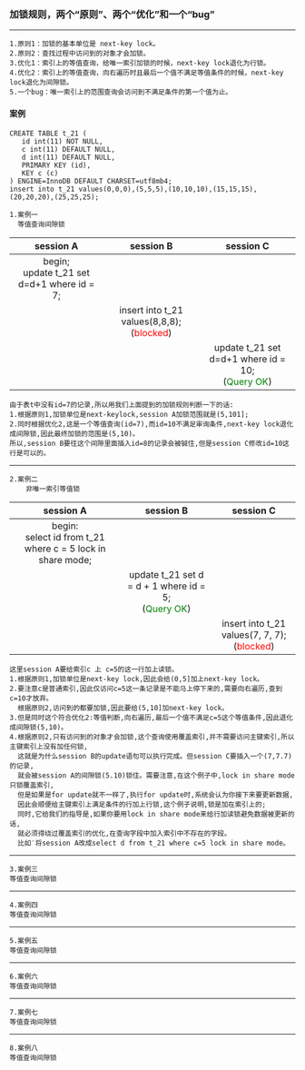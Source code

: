 ### 加锁规则，两个“原则”、两个“优化”和一个“bug” 
***
    1.原则1：加锁的基本单位是 next-key lock。  
    2.原则2：查找过程中访问到的对象才会加锁。  
    3.优化1：索引上的等值查询，给唯一索引加锁的时候，next-key lock退化为行锁。  
    4.优化2：索引上的等值查询，向右遍历时且最后一个值不满足等值条件的时候，next-key lock退化为间隙锁。  
    5.一个bug：唯一索引上的范围查询会访问到不满足条件的第一个值为止。
#### 案例
```mysql
CREATE TABLE t_21 (
   id int(11) NOT NULL,
   c int(11) DEFAULT NULL,
   d int(11) DEFAULT NULL,
   PRIMARY KEY (id),
   KEY c (c)
) ENGINE=InnoDB DEFAULT CHARSET=utf8mb4;
insert into t_21 values(0,0,0),(5,5,5),(10,10,10),(15,15,15),(20,20,20),(25,25,25);
```
    1.案例一  
      等值查询间隙锁
|session A|session B|session C|
|:--:|:--:|:--:|
|begin;<br>update t_21 set d=d+1 where id = 7;| | |
| |insert into t_21 values(8,8,8);<br>(<font color=red>blocked</font>)| |
| | |update t_21 set d=d+1 where id = 10;<br>(<font color=green>Query OK</font>)|

    由于表t中没有id=7的记录,所以用我们上面提到的加锁规则判断一下的话:
    1.根据原则1,加锁单位是next-keylock,session A加锁范围就是(5,101];  
    2.同时根据优化2,这是一个等值查询(id=7),而id=10不满足审询条件,next-key lock退化成间隙锁,因此最终加锁的范围是(5,10)。
    所以,session B要往这个间隙里面插入id=8的记录会被铖住,但是session C修改id=10这行是可以的。  
***
    2.案例二  
        非唯一索引等值锁  
|session A|session B|session C|
|:--:|:--:|:--:|
|begin:<br>select id from t_21 where c = 5 lock in share mode;| | |
| |update t_21 set d = d + 1 where id = 5;<br>(<font color=green>Query OK</font>)| |
| | |insert into t_21 values(7, 7, 7);<br>(<font color=red>blocked</font>)|

    这里session A要给索引c 上 c=5的这一行加上读锁。
    1.根据原则1,加锁单位是next-key lock,因此会给(0,5]加上next-key lock。
    2.要注意c是普通索引,因此仅访问c=5这一条记录是不能马上停下来的,需要向右遍历,查到c=10才放弃。
      根据原则2,访问到的都要加锁,因此要给(5,10]加next-key lock。
    3.但是同时这个符合优化2:等值判断,向右遍历,最后一个值不满足c=5这个等值条件,因此退化成间隙锁(5,10)。
    4.根据原则2,只有访问到的对象才会加锁,这个查询使用覆盖索引,并不需要访问主键索引,所以主键索引上没有加任何锁,
      这就是为什么session B的update语句可以执行完成。但session C要插入一个(7,7.7)的记录,
      就会被session A的间隙锁(5.10)锁住。需要注意,在这个例子中,lock in share mode只锁覆盖索引,
      但是如果是for update就不一样了,执行for update时,系统会认为你接下来要更新数据,
      因此会顺便给主键索引上满足条件的行加上行锁,这个例子说明,锁是加在索引上的;
      同时,它给我们的指导是,如果你要用lock in share mode来给行加读锁避免数据被更新的话,
      就必须得绕过覆盖索引的优化,在查询字段中加入索引中不存在的字段。
      比如′将session A改成select d from t_21 where c=5 lock in share mode。
*** 
    3.案例三  
    等值查询间隙锁 
***
    4.案例四  
    等值查询间隙锁  
*** 
    5.案例五  
    等值查询间隙锁  
***
    6.案例六  
    等值查询间隙锁
*** 
    7.案例七  
    等值查询间隙锁
***
    8.案例八  
    等值查询间隙锁  
